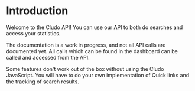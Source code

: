 # Introduction

Welcome to the Cludo API! You can use our API to both do searches and access your statistics.

The documentation is a work in progress, and not all API calls are documented yet. All calls which can be found in the dashboard can be called and accessed from the API.

<aside class="warning">Some features don't work out of the box without using the Cludo JavaScript. You will have to do your own implementation of Quick links and the tracking of search results.</aside>